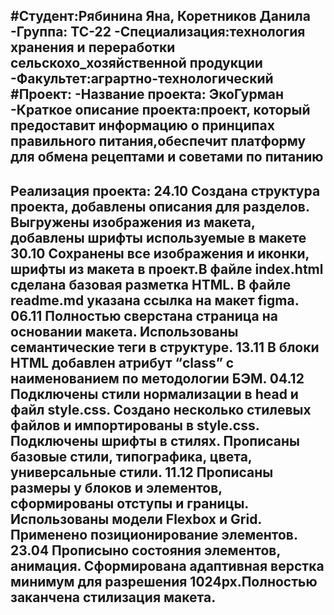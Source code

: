 #Студент:Рябинина Яна, Коретников Данила
-Группа: ТС-22
-Специализация:технология хранения и переработки сельскохо_хозяйственной продукции
-Факультет:аграртно-технологический
#Проект:
-Название проекта: ЭкоГурман
-Краткое описание проекта:проект, который предоставит информацию о принципах правильного питания,обеспечит платформу для обмена рецептами и советами по питанию
---
Реализация проекта:
24.10
Создана структура проекта, добавлены описания для разделов. Выгружены изображения из макета, добавлены шрифты используемые в макете
30.10
Сохранены все изображения и иконки, шрифты из макета в проект.В файле index.html сделана базовая разметка HTML. В файле readme.md указана ссылка на макет figma.
06.11
Полностью сверстана страница на основании макета. Использованы семантические теги в структуре.
13.11
В блоки HTML добавлен атрибут “class” с наименованием по методологии БЭМ.
04.12
Подключены стили нормализации в head и файл style.css. Создано несколько стилевых файлов и импортированы в style.css. Подключены шрифты в стилях.
Прописаны базовые стили, типографика, цвета, универсальные стили.
11.12
Прописаны размеры у блоков и элементов, сформированы отступы и границы. Использованы модели Flexbox и Grid. Применено позиционирование элементов.
23.04
Прописыно состояния элементов, анимация. Сформирована адаптивная верстка минимум для разрешения 1024px.Полностью заканчена стилизация макета.
---

